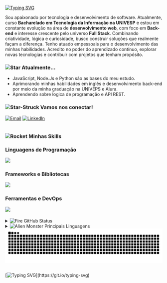 [![Typing SVG](https://readme-typing-svg.demolab.com?font=Fira+Code&pause=1000&color=E81E7F&width=435&lines=%F0%9F%91%8B+Ola%2C+eu+sou+o+Wallace;%F0%9F%98%80+Adoro+aprender+e+perguntar;%F0%9F%8E%AF++Focado+em+mudar+de+vida)](https://git.io/typing-svg)

Sou apaixonado por tecnologia e desenvolvimento de software. Atualmente, curso **Bacharelado em Tecnologia da Informação na UNIVESP** e estou em constante evolução na área de **desenvolvimento web**, com foco em **Back-end** e interesse crescente pelo universo **Full Stack**.
Combinando criatividade, lógica e curiosidade, busco construir soluções que realmente façam a diferença. Tenho atuado empessoais para o desenvolvimento das minhas habilidades.
Acredito no poder do aprendizado contínuo, explorar novas tecnologias e contribuir com projetos que tenham propósito.  

### <img src="https://raw.githubusercontent.com/Tarikul-Islam-Anik/Animated-Fluent-Emojis/master/Emojis/Travel%20and%20places/Star.png" alt="Star" width="25" height="25" /> Atualmente...
- JavaScript, Node.Js e Python são as bases do meu estudo.
- Aprimorando minhas habilidades em inglês e desenvolvimento back-end por meio da minha graduação na UNIVEPS e Alura. 
- Aprendendo sobre logica de programação e API REST.

### <img src="https://raw.githubusercontent.com/Tarikul-Islam-Anik/Animated-Fluent-Emojis/master/Emojis/Smilies/Star-Struck.png" alt="Star-Struck" width="25" height="25" /> Vamos nos conectar!
[![Email](https://img.shields.io/badge/-Email-black?style=for-the-badge&logo=gmail&logoColor=red)](mailto:wallacefvenancio@gmail.com)
[![LinkedIn](https://img.shields.io/badge/-LinkedIn-black?style=for-the-badge&logo=linkedin&logoColor=blue)](www.linkedin.com/in/wallacevenancio)
<br>

#

### <img src="https://raw.githubusercontent.com/Tarikul-Islam-Anik/Animated-Fluent-Emojis/master/Emojis/Travel%20and%20places/Rocket.png" alt="Rocket" width="25" height="25" /> Minhas Skills

### Linguagens de Programação
<a href="https://skillicons.dev">
  <img src="https://skillicons.dev/icons?i=js,python,html,css" />
</a>

### Frameworks e Bibliotecas
<a href="https://skillicons.dev">
  <img src="https://skillicons.dev/icons?i=vscode,nodejs" />
</a>

### Ferramentas e DevOps
<a href="https://skillicons.dev">
  <img src="https://skillicons.dev/icons?i=git,github" />
</a>
<br><br>
<details>
  <summary><img src="https://raw.githubusercontent.com/Tarikul-Islam-Anik/Animated-Fluent-Emojis/master/Emojis/Travel%20and%20places/Fire.png" alt="Fire" width="25" height="25" /> GitHub Status</summary>
  <p><img src="https://github-readme-stats.vercel.app/api?username=WallaceVenancio&show_icons=true&theme=react" /></p>
</details>
<details>
  <summary><img src="https://raw.githubusercontent.com/Tarikul-Islam-Anik/Animated-Fluent-Emojis/master/Emojis/Smilies/Alien%20Monster.png" alt="Alien Monster" width="25" height="25" /> Principais Linguagens</summary>
  <p><img src="https://github-readme-stats.vercel.app/api/top-langs/?username=WallaceVenancio&size_weight=0.5&count_weight=0.5&theme=react" alt="Top Langs"></p>
</details>

<picture align="center">
  <source media="(prefers-color-scheme: dark)" srcset="https://raw.githubusercontent.com/WallaceVenancio/WallaceVenancio/output/github-contribution-grid-snake-dark.svg">
  <source media="(prefers-color-scheme: light)" srcset="https://raw.githubusercontent.com/WallaceVenancio/WallaceVenancio/output/github-contribution-grid-snake-dark.svg">
  <img align="center" alt="github contribution grid snake animation" src="https://raw.githubusercontent.com/WallaceVenancio/WallaceVenancio/output/github-contribution-grid-snake.svg">
</picture>
<br><br>


[![Typing SVG](https://readme-typing-svg.demolab.com?font=Fira+Code&weight=500&pause=1000&color=F7F7F7&width=550&lines=%F0%9F%91%8B+Valeu+por+visitar+meu+perfil!;%F0%9F%92%BB+Confira+meus+projetos+aqui+no+GitHub;%F0%9F%98%83+Curto+compartilhar+e+aprender+sempre;%F0%9F%98%89+Me+chama+pra+trocar+uma+ideia;%F0%9F%94%97+Vamos+nos+conectar+no+LinkedIn;%F0%9F%8C%9F+Te+desejo+um+%C3%B3timo+dia!)](https://git.io/typing-svg)
